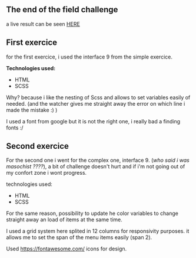 ## **The end of the field challenge**

a live result can be seen [HERE](https://becodeorg.github.io/verou-4-the-fiield-challenge-kenosama/)

## **First exercice**

for the first exercice, i used the interface 9 from the simple exercice.

**Technologies used:**

 - HTML
 - SCSS
 
Why? because i like the nesting of Scss and allows to set variables easily of needed. (and the watcher gives me straight away the error on which line i made the mistake :) )

I used a font from google but it is not the right one, i really bad a finding fonts :/ 



## Second exercice


For the second one i went for the complex one, interface 9. 
(*who said i was masochist ????*), a bit of challenge doesn't hurt and if i'm not going out of my confort zone i wont progress.

technologies used:

 - HTML
 - SCSS

For the same reason, possibility to update he color variables to change straight away an load of items at the same time.

I used a grid system here splited in 12 columns for responsivity purposes. it allows me to set the span of the menu items easily (span 2). 

Used https://fontawesome.com/ icons for design.
